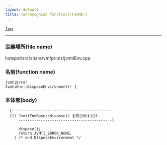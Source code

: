 ```yaml
---
layout: default
title: (unrecognied function)(FIXME!)
---
```

[Top](../index.html)

--- 
### 定義場所(file name)
hotspot/src/share/vm/prims/jvmtiEnv.cpp

### 名前(function name)
```
jvmtiError
JvmtiEnv::DisposeEnvironment() {
```

### 本体部(body)
```
  {- -------------------------------------------
  (1) JvmtiEnvBase::dispose() を呼び出すだけ.
      ---------------------------------------- -}

	  dispose();
	  return JVMTI_ERROR_NONE;
	} /* end DisposeEnvironment */
	
```



